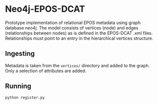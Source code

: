 # Neo4j-EPOS-DCAT

Prototype implementation of relational EPOS metadata using graph database neo4j. The model consists of vertices (node) and edges (relationships between nodes) as is defined in the EPOS-DCAT .xml files. Relationships must point to an entry in the hierarchical vertices structure.

## Ingesting

Metadata is taken from the `vertices/` directory and added to the graph. Only a selection of attributes are added.

## Running

`python register.py`
